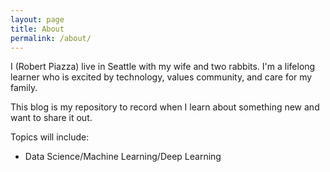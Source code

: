 ```yaml
---
layout: page
title: About
permalink: /about/
---
```


I (Robert Piazza) live in Seattle with my wife and two rabbits. I'm a lifelong learner who is excited by technology, values community, and care for my family.

This blog is my repository to record when I learn about something new and want to share it out. 

Topics will include:
- Data Science/Machine Learning/Deep Learning

